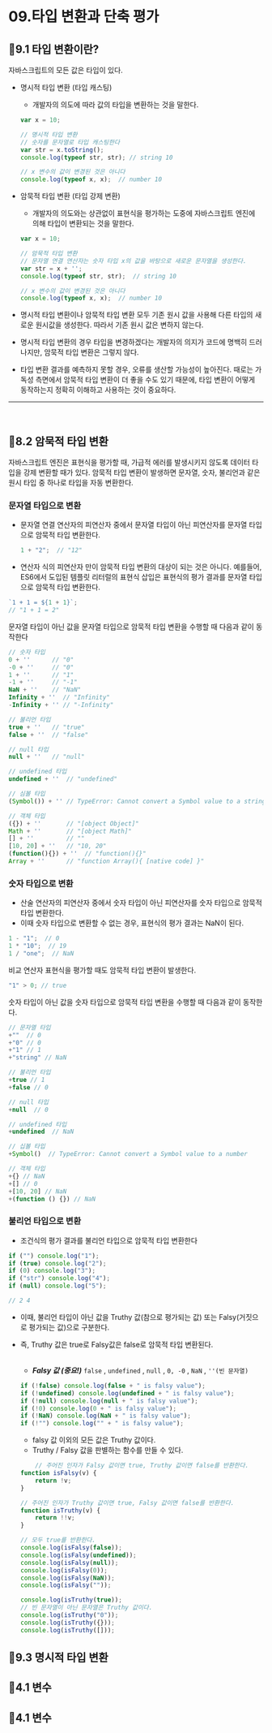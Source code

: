 # **09.타입 변환과 단축 평가**

## 🚀**9.1 타입 변환이란?**
자바스크립트의 모든 값은 타입이 있다.
- 명시적 타입 변환 (타입 캐스팅)
    - 개발자의 의도에 따라 값의 타입을 변환하는 것을 말한다.
    ```javascript
    var x = 10;

    // 명시적 타입 변환
    // 숫자를 문자열로 타입 캐스팅한다
    var str = x.toString();
    console.log(typeof str, str); // string 10

    // x 변수의 값이 변경된 것은 아니다
    console.log(typeof x, x);  // number 10
    ```
- 암묵적 타입 변환 (타입 강제 변환)
    - 개발자의 의도와는 상관없이 표현식을 평가하는 도중에 자바스크립트 엔진에 의해 타입이 변환되는 것을 말한다.

    ```javascript
    var x = 10;

    // 암묵적 타입 변환
    // 문자열 연결 연산자는 숫자 타입 x의 값을 바탕으로 새로운 문자열을 생성한다.
    var str = x + '';
    console.log(typeof str, str);  // string 10

    // x 변수의 값이 변경된 것은 아니다
    console.log(typeof x, x);  // number 10
    ```
- 명시적 타입 변환이나 암묵적 타입 변환 모두 기존 원시 값을 사용해 다른 타입의 새로운 원시값을 생성한다. 따라서 기존 원시 값은 변하지 않는다.

- 명시적 타입 변환의 경우 타입을 변경하겠다는 개발자의 의지가 코드에 명백히 드러나지만, 암묵적 타입 변환은 그렇지 않다.

- 타입 변환 결과를 예측하지 못할 경우, 오류를 생산할 가능성이 높아진다. 때로는 가독성 측면에서 암묵적 타입 변환이 더 좋을 수도 있기 때문에, 타입 변환이 어떻게 동작하는지 정확히 이해하고 사용하는 것이 중요하다.

___ 
<br>

## 🚀**8.2 암묵적 타입 변환**
자바스크립트 엔진은 표현식을 평가할 때, 가급적 에러를 발생시키지 않도록 데이터 타입을 강제 변환할 때가 있다. 암묵적 타입 변환이 발생하면 문자열, 숫자, 불리언과 같은 원시 타입 중 하나로 타입을 자동 변환한다.
### **문자열 타입으로 변환**
- 문자열 연결 연산자의 피연산자 중에서 문자열 타입이 아닌 피연산자를 문자열 타입으로 암묵적 타입 변환한다.
    ```javascript
    1 + "2";  // "12"
    ```
- 연산자 식의 피연산자 만이 암묵적 타입 변환의 대상이 되는 것은 아니다.
예를들어, ES6에서 도입된 템플릿 리터럴의 표현식 삽입은 표현식의 평가 결과를 문자열 타입으로 암묵적 타입 변환한다.
```javascript
`1 + 1 = ${1 + 1}`;
// "1 + 1 = 2"
```
문자열 타입이 아닌 값을 문자열 타입으로 암묵적 타입 변환을 수행할 때 다음과 같이 동작한다
```javascript
// 숫자 타입
0 + ''      // "0"
-0 + ''     // "0"
1 + ''      // "1"
-1 + ''     // "-1"
NaN + ''    // "NaN"
Infinity + ''  // "Infinity"
-Infinity + '' // "-Infinity"

// 불리언 타입
true + ''   // "true"
false + ''  // "false"

// null 타입
null + ''   // "null"

// undefined 타입
undefined + ''  // "undefined"

// 심볼 타입
(Symbol()) + '' // TypeError: Cannot convert a Symbol value to a string

// 객체 타입
({}) + ''       // "[object Object]"
Math + ''       // "[object Math]"
[] + ''         // ""
[10, 20] + ''   // "10, 20"
(function(){}) + ''  // "function(){}"
Array + ''      // "function Array(){ [native code] }"
```

### **숫자 타입으로 변환**
- 산술 연산자의 피연산자 중에서 숫자 타입이 아닌 피연산자를 숫자 타입으로 암묵적 타입 변환한다.
- 이때 숫자 타입으로 변환할 수 없는 경우, 표현식의 평가 결과는 NaN이 된다.
```javascript
1 - "1";  // 0
1 * "10";  // 19
1 / "one";  // NaN
```
비교 연산자 표현식을 평가할 때도 암묵적 타입 변환이 발생한다.
```javascript
"1" > 0; // true
```
숫자 타입이 아닌 값을 숫자 타입으로 암묵적 타입 변환을 수행할 때 다음과 같이 동작한다.
```javascript
// 문자열 타입
+""  // 0
+"0" // 0
+"1" // 1
+"string" // NaN

// 불리언 타입
+true // 1
+false // 0

// null 타입
+null  // 0

// undefined 타입
+undefined  // NaN

// 십볼 타입
+Symbol()  // TypeError: Cannot convert a Symbol value to a number

// 객체 타입
+{} // NaN
+[] // 0
+[10, 20] // NaN
+(function () {}) // NaN
```

### **불리언 타입으로 변환**
- 조건식의 평가 결과를 불리언 타입으로 암묵적 타입 변환한다
```javascript
if ("") console.log("1");
if (true) console.log("2");
if (0) console.log("3");
if ("str") console.log("4");
if (null) console.log("5");

// 2 4
```
- 이때, 불리언 타입이 아닌 값을 Truthy 값(참으로 평가되는 값) 또는 Falsy(거짓으로 평가되는 값)으로 구분한다.
- 즉, Truthy 값은 true로 Falsy값은 false로 암묵적 타입 변환된다. 
<br><br>
    - **_Falsy 값 (중요!)_**
    `false` , `undefined` , `null` , `0, -0` , `NaN` , `''(빈 문자열)`

    ```javascript
    if (!false) console.log(false + " is falsy value");
    if (!undefined) console.log(undefined + " is falsy value");
    if (!null) console.log(null + " is falsy value");
    if (!0) console.log(0 + " is falsy value");
    if (!NaN) console.log(NaN + " is falsy value");
    if (!"") console.log("" + " is falsy value");
    ```
    - falsy 값 이외의 모든 값은 Truthy 값이다.
    - Truthy / Falsy 값을 판별하는 함수를 만들 수 있다.

    ```javascript
        // 주어진 인자가 Falsy 값이면 true, Truthy 값이면 false를 반환한다.
    function isFalsy(v) {
        return !v;
    }

    // 주어진 인자가 Truthy 값이면 true, Falsy 값이면 false를 반환한다.
    function isTruthy(v) {
        return !!v;
    }

    // 모두 true를 반환한다.
    console.log(isFalsy(false));
    console.log(isFalsy(undefined));
    console.log(isFalsy(null));
    console.log(isFalsy(0));
    console.log(isFalsy(NaN));
    console.log(isFalsy(""));

    console.log(isTruthy(true));
    // 빈 문자열이 아닌 문자열은 Truthy 값이다.
    console.log(isTruthy("0"));
    console.log(isTruthy({}));
    console.log(isTruthy([]));
    ```

## 🚀**9.3 명시적 타입 변환**

## 🚀**4.1 변수**

## 🚀**4.1 변수**